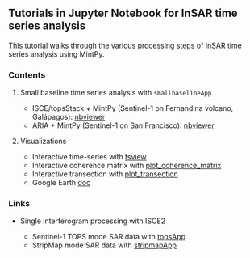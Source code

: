 ## Tutorials in Jupyter Notebook for InSAR time series analysis

This tutorial walks through the various processing steps of InSAR time series analysis using MintPy.

### Contents ###

1. Small baseline time series analysis with `smallbaselineApp`

   - ISCE/topsStack + MintPy (Sentinel-1 on Fernandina volcano, Galápagos): [nbviewer](https://nbviewer.jupyter.org/github/insarlab/MintPy/blob/master/docs/tutorials/smallbaselineApp.ipynb)
   - ARIA + MintPy (Sentinel-1 on San Francisco): [nbviewer](https://nbviewer.jupyter.org/github/insarlab/MintPy/blob/master/docs/tutorials/smallbaselineApp_aria.ipynb)

2. Visualizations   

   - Interactive time-series with [tsview](https://nbviewer.jupyter.org/github/insarlab/MintPy/blob/master/docs/tutorials/tsview.ipynb)
   - Interactive coherence matrix with [plot_coherence_matrix](https://nbviewer.jupyter.org/github/insarlab/MintPy/blob/master/docs/tutorials/plot_coherence_matrix.ipynb)
   - Interactive transection with [plot_transection](https://nbviewer.jupyter.org/github/insarlab/MintPy/blob/master/docs/tutorials/plot_transection.ipynb)
   - Google Earth [doc](https://mintpy.readthedocs.io/en/latest/google_earth/)

### Links ###

+ Single interferogram processing with ISCE2

   - Sentinel-1 TOPS mode SAR data with [topsApp](https://nbviewer.jupyter.org/github/isce-framework/isce2-docs/blob/master/Notebooks/TOPS/Tops.ipynb)
   - StripMap mode SAR data with [stripmapApp](https://nbviewer.jupyter.org/github/isce-framework/isce2-docs/blob/master/Notebooks/Stripmap/stripmapApp.ipynb)
